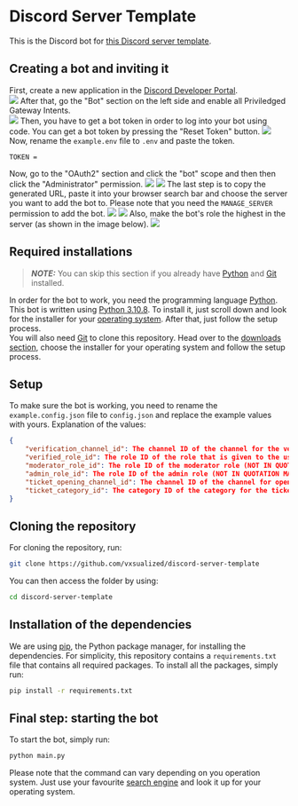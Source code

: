 # Discord Server Template
This is the Discord bot for [this Discord server template](https://discord.new/CTX2M8MF4mun).

## Creating a bot and inviting it
First, create a new application in the [Discord Developer Portal](https://discord.com/developers/applications).\
<img src="https://zip.lynix.me/u/eJzia0.png">
After that, go the "Bot" section on the left side and enable all Priviledged Gateway Intents.\
<img src="https://zip.lynix.me/u/LBYJGi.png">
Then, you have to get a bot token in order to log into your bot using code. You can get a bot token by pressing the "Reset Token" button.
<img src="https://zip.lynix.me/u/mHpyxQ.png">
Now, rename the `example.env` file to `.env` and paste the token.
```
TOKEN = 
```
Now, go to the "OAuth2" section and click the "bot" scope and then then click the "Administrator" permission.
<img src="https://zip.lynix.me/u/Jk1ZVa.png">
<img src="https://zip.lynix.me/u/OBjtfC.png">
The last step is to copy the generated URL, paste it into your browser search bar and choose the server you want to add the bot to. Please note that you need the `MANAGE_SERVER` permission to add the bot.
<img src="https://zip.lynix.me/u/krp3BO.png">
<img src="https://zip.lynix.me/u/ZPhWZ1.png">
Also, make the bot's role the highest in the server (as shown in the image below).
<img src="https://zip.lynix.me/u/mbWEB6.png">

## Required installations
> **_NOTE:_**  You can skip this section if you already have [Python](https://python.org) and [Git](https://git-scm.com) installed.

In order for the bot to work, you need the programming language [Python](https://python.org). This bot is written using [Python 3.10.8](https://www.python.org/downloads/release/python-3108). To install it, just scroll down and look for the installer for your [operating system](https://en.wikipedia.org/wiki/Operating_system). After that, just follow the setup process.\
You will also need [Git](https://git-scm.com) to clone this repository. Head over to the [downloads section](https://git-scm.com/downloads), choose the installer for your operating system and follow the setup process.

## Setup
To make sure the bot is working, you need to rename the `example.config.json` file to `config.json` and replace the example values with yours. Explanation of the values:
```json
{
    "verification_channel_id": The channel ID of the channel for the verification message (NOT IN QUOTATION MARKS),
    "verified_role_id": The role ID of the role that is given to the user when verifying (NOT IN QUOTATION MARKS),
    "moderator_role_id": The role ID of the moderator role (NOT IN QUOTATION MARKS),
    "admin_role_id": The role ID of the admin role (NOT IN QUOTATION MARKS),
    "ticket_opening_channel_id": The channel ID of the channel for opening a ticket,
    "ticket_category_id": The category ID of the category for the ticket channels
}
```

## Cloning the repository
For cloning the repository, run:
```bash
git clone https://github.com/vxsualized/discord-server-template
```
You can then access the folder by using:
```bash
cd discord-server-template
```

## Installation of the dependencies
We are using [pip](https://en.wikipedia.org/wiki/Pip_(package_manager)), the Python package manager, for installing the dependencies. For simplicity, this repository contains a `requirements.txt` file that contains all required packages. To install all the packages, simply run:
```bash
pip install -r requirements.txt
```

## Final step: starting the bot
To start the bot, simply run:
```bash
python main.py
```
Please note that the command can vary depending on you operation system. Just use your favourite [search engine](https://en.wikipedia.org/wiki/Search_engine) and look it up for your operating system.